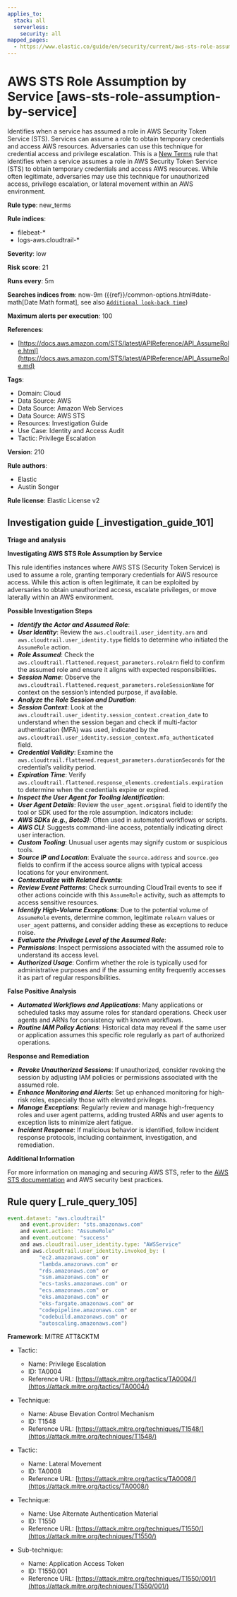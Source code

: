 ```yaml
---
applies_to:
  stack: all
  serverless:
    security: all
mapped_pages:
  - https://www.elastic.co/guide/en/security/current/aws-sts-role-assumption-by-service.html
---
```


# AWS STS Role Assumption by Service [aws-sts-role-assumption-by-service]

Identifies when a service has assumed a role in AWS Security Token Service (STS). Services can assume a role to obtain temporary credentials and access AWS resources. Adversaries can use this technique for credential access and privilege escalation. This is a [New Terms](docs-content://solutions/security/detect-and-alert/create-detection-rule.md#create-new-terms-rule) rule that identifies when a service assumes a role in AWS Security Token Service (STS) to obtain temporary credentials and access AWS resources. While often legitimate, adversaries may use this technique for unauthorized access, privilege escalation, or lateral movement within an AWS environment.

**Rule type**: new_terms

**Rule indices**:

* filebeat-*
* logs-aws.cloudtrail-*

**Severity**: low

**Risk score**: 21

**Runs every**: 5m

**Searches indices from**: now-9m ({{ref}}/common-options.html#date-math[Date Math format], see also [`Additional look-back time`](docs-content://solutions/security/detect-and-alert/create-detection-rule.md#rule-schedule))

**Maximum alerts per execution**: 100

**References**:

* [https://docs.aws.amazon.com/STS/latest/APIReference/API_AssumeRole.html](https://docs.aws.amazon.com/STS/latest/APIReference/API_AssumeRole.md)

**Tags**:

* Domain: Cloud
* Data Source: AWS
* Data Source: Amazon Web Services
* Data Source: AWS STS
* Resources: Investigation Guide
* Use Case: Identity and Access Audit
* Tactic: Privilege Escalation

**Version**: 210

**Rule authors**:

* Elastic
* Austin Songer

**Rule license**: Elastic License v2

## Investigation guide [_investigation_guide_101]

**Triage and analysis**

**Investigating AWS STS Role Assumption by Service**

This rule identifies instances where AWS STS (Security Token Service) is used to assume a role, granting temporary credentials for AWS resource access. While this action is often legitimate, it can be exploited by adversaries to obtain unauthorized access, escalate privileges, or move laterally within an AWS environment.

**Possible Investigation Steps**

* ***Identify the Actor and Assumed Role***:
* ***User Identity***: Review the `aws.cloudtrail.user_identity.arn` and `aws.cloudtrail.user_identity.type` fields to determine who initiated the `AssumeRole` action.
* ***Role Assumed***: Check the `aws.cloudtrail.flattened.request_parameters.roleArn` field to confirm the assumed role and ensure it aligns with expected responsibilities.
* ***Session Name***: Observe the `aws.cloudtrail.flattened.request_parameters.roleSessionName` for context on the session’s intended purpose, if available.
* ***Analyze the Role Session and Duration***:
* ***Session Context***: Look at the `aws.cloudtrail.user_identity.session_context.creation_date` to understand when the session began and check if multi-factor authentication (MFA) was used, indicated by the `aws.cloudtrail.user_identity.session_context.mfa_authenticated` field.
* ***Credential Validity***: Examine the `aws.cloudtrail.flattened.request_parameters.durationSeconds` for the credential’s validity period.
* ***Expiration Time***: Verify `aws.cloudtrail.flattened.response_elements.credentials.expiration` to determine when the credentials expire or expired.
* ***Inspect the User Agent for Tooling Identification***:
* ***User Agent Details***: Review the `user_agent.original` field to identify the tool or SDK used for the role assumption. Indicators include:
* ***AWS SDKs (e.g., Boto3)***: Often used in automated workflows or scripts.
* ***AWS CLI***: Suggests command-line access, potentially indicating direct user interaction.
* ***Custom Tooling***: Unusual user agents may signify custom or suspicious tools.
* ***Source IP and Location***: Evaluate the `source.address` and `source.geo` fields to confirm if the access source aligns with typical access locations for your environment.
* ***Contextualize with Related Events***:
* ***Review Event Patterns***: Check surrounding CloudTrail events to see if other actions coincide with this `AssumeRole` activity, such as attempts to access sensitive resources.
* ***Identify High-Volume Exceptions***: Due to the potential volume of `AssumeRole` events, determine common, legitimate `roleArn` values or `user_agent` patterns, and consider adding these as exceptions to reduce noise.
* ***Evaluate the Privilege Level of the Assumed Role***:
* ***Permissions***: Inspect permissions associated with the assumed role to understand its access level.
* ***Authorized Usage***: Confirm whether the role is typically used for administrative purposes and if the assuming entity frequently accesses it as part of regular responsibilities.

**False Positive Analysis**

* ***Automated Workflows and Applications***: Many applications or scheduled tasks may assume roles for standard operations. Check user agents and ARNs for consistency with known workflows.
* ***Routine IAM Policy Actions***: Historical data may reveal if the same user or application assumes this specific role regularly as part of authorized operations.

**Response and Remediation**

* ***Revoke Unauthorized Sessions***: If unauthorized, consider revoking the session by adjusting IAM policies or permissions associated with the assumed role.
* ***Enhance Monitoring and Alerts***: Set up enhanced monitoring for high-risk roles, especially those with elevated privileges.
* ***Manage Exceptions***: Regularly review and manage high-frequency roles and user agent patterns, adding trusted ARNs and user agents to exception lists to minimize alert fatigue.
* ***Incident Response***: If malicious behavior is identified, follow incident response protocols, including containment, investigation, and remediation.

**Additional Information**

For more information on managing and securing AWS STS, refer to the [AWS STS documentation](https://docs.aws.amazon.com/STS/latest/APIReference/API_AssumeRole.md) and AWS security best practices.


## Rule query [_rule_query_105]

```js
event.dataset: "aws.cloudtrail"
    and event.provider: "sts.amazonaws.com"
    and event.action: "AssumeRole"
    and event.outcome: "success"
    and aws.cloudtrail.user_identity.type: "AWSService"
    and aws.cloudtrail.user_identity.invoked_by: (
          "ec2.amazonaws.com" or
          "lambda.amazonaws.com" or
          "rds.amazonaws.com" or
          "ssm.amazonaws.com" or
          "ecs-tasks.amazonaws.com" or
          "ecs.amazonaws.com" or
          "eks.amazonaws.com" or
          "eks-fargate.amazonaws.com" or
          "codepipeline.amazonaws.com" or
          "codebuild.amazonaws.com" or
          "autoscaling.amazonaws.com")
```

**Framework**: MITRE ATT&CKTM

* Tactic:

    * Name: Privilege Escalation
    * ID: TA0004
    * Reference URL: [https://attack.mitre.org/tactics/TA0004/](https://attack.mitre.org/tactics/TA0004/)

* Technique:

    * Name: Abuse Elevation Control Mechanism
    * ID: T1548
    * Reference URL: [https://attack.mitre.org/techniques/T1548/](https://attack.mitre.org/techniques/T1548/)

* Tactic:

    * Name: Lateral Movement
    * ID: TA0008
    * Reference URL: [https://attack.mitre.org/tactics/TA0008/](https://attack.mitre.org/tactics/TA0008/)

* Technique:

    * Name: Use Alternate Authentication Material
    * ID: T1550
    * Reference URL: [https://attack.mitre.org/techniques/T1550/](https://attack.mitre.org/techniques/T1550/)

* Sub-technique:

    * Name: Application Access Token
    * ID: T1550.001
    * Reference URL: [https://attack.mitre.org/techniques/T1550/001/](https://attack.mitre.org/techniques/T1550/001/)



